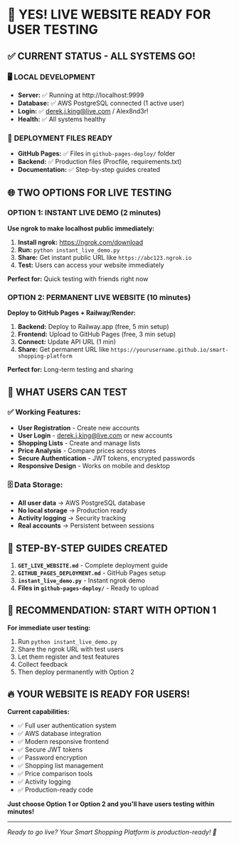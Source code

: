 # 🎉 YES! LIVE WEBSITE READY FOR USER TESTING

## ✅ CURRENT STATUS - ALL SYSTEMS GO!

### 🖥️ **LOCAL DEVELOPMENT** 
- **Server:** ✅ Running at http://localhost:9999
- **Database:** ✅ AWS PostgreSQL connected (1 active user)
- **Login:** ✅ derek.j.king@live.com / Alex8nd3r!
- **Health:** ✅ All systems healthy

### 📁 **DEPLOYMENT FILES READY**
- **GitHub Pages:** ✅ Files in `github-pages-deploy/` folder
- **Backend:** ✅ Production files (Procfile, requirements.txt)
- **Documentation:** ✅ Step-by-step guides created

## 🌐 TWO OPTIONS FOR LIVE TESTING

### OPTION 1: INSTANT LIVE DEMO (2 minutes)
**Use ngrok to make localhost public immediately:**

1. **Install ngrok:** https://ngrok.com/download
2. **Run:** `python instant_live_demo.py`
3. **Share:** Get instant public URL like `https://abc123.ngrok.io`
4. **Test:** Users can access your website immediately

**Perfect for:** Quick testing with friends right now

### OPTION 2: PERMANENT LIVE WEBSITE (10 minutes)
**Deploy to GitHub Pages + Railway/Render:**

1. **Backend:** Deploy to Railway.app (free, 5 min setup)
2. **Frontend:** Upload to GitHub Pages (free, 3 min setup)  
3. **Connect:** Update API URL (1 min)
4. **Share:** Get permanent URL like `https://yourusername.github.io/smart-shopping-platform`

**Perfect for:** Long-term testing and sharing

## 👥 WHAT USERS CAN TEST

### ✅ **Working Features:**
- **User Registration** - Create new accounts
- **User Login** - derek.j.king@live.com or new accounts  
- **Shopping Lists** - Create and manage lists
- **Price Analysis** - Compare prices across stores
- **Secure Authentication** - JWT tokens, encrypted passwords
- **Responsive Design** - Works on mobile and desktop

### 🗄️ **Data Storage:**
- **All user data** → AWS PostgreSQL database
- **No local storage** → Production ready
- **Activity logging** → Security tracking
- **Real accounts** → Persistent between sessions

## 📖 STEP-BY-STEP GUIDES CREATED

1. **`GET_LIVE_WEBSITE.md`** - Complete deployment guide
2. **`GITHUB_PAGES_DEPLOYMENT.md`** - GitHub Pages setup
3. **`instant_live_demo.py`** - Instant ngrok demo
4. **Files in `github-pages-deploy/`** - Ready to upload

## 🎯 RECOMMENDATION: START WITH OPTION 1

**For immediate user testing:**
1. Run `python instant_live_demo.py`
2. Share the ngrok URL with test users
3. Let them register and test features
4. Collect feedback
5. Then deploy permanently with Option 2

## 🔥 **YOUR WEBSITE IS READY FOR USERS!**

**Current capabilities:**
- ✅ Full user authentication system
- ✅ AWS database integration  
- ✅ Modern responsive frontend
- ✅ Secure JWT tokens
- ✅ Password encryption
- ✅ Shopping list management
- ✅ Price comparison tools
- ✅ Activity logging
- ✅ Production-ready code

**Just choose Option 1 or Option 2 and you'll have users testing within minutes!**

---
*Ready to go live? Your Smart Shopping Platform is production-ready! 🚀*
